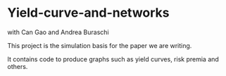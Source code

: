 # Yield-curve-and-networks
with Can Gao and Andrea Buraschi

This project is the simulation basis for the paper we are writing.

It contains code to produce graphs such as yield curves, risk premia and others.
